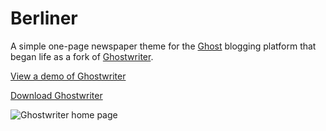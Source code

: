 # Berliner

A simple one-page newspaper theme for the [Ghost](http://github.com/tryghost/ghost/) blogging platform that began life as a fork of [Ghostwriter](https://github.com/roryg/ghostwriter/).

[View a demo of Ghostwriter](http://roryg.github.io/ghostwriter)

[Download Ghostwriter](https://github.com/roryg/ghostwriter/archive/master.zip)

![Ghostwriter home page](https://github.com/roryg/ghostwriter/blob/master/screenshot.png?raw=true)
